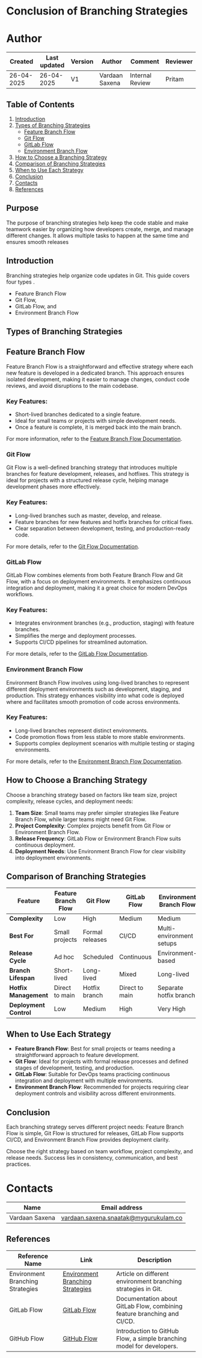 
# Conclusion of Branching Strategies

# **Author**


| Created     | Last updated | Version | Author         | Comment | Reviewer |
|-------------|-----------|---------|----------------|---------|----------|
| 26-04-2025  | 26-04-2025 | V1  | Vardaan Saxena |     Internal Review    | Pritam    |


## Table of Contents

1. [Introduction](#introduction)
2. [Types of Branching Strategies](#types-of-branching-strategies)
   - [Feature Branch Flow](#feature-branch-flow)
   - [Git Flow](#git-flow)
   - [GitLab Flow](#gitlab-flow)
   - [Environment Branch Flow](#environment-branch-flow)
3. [How to Choose a Branching Strategy](#how-to-choose-a-branching-strategy)
4. [Comparison of Branching Strategies](#comparison-of-branching-strategies)
5. [When to Use Each Strategy](#when-to-use-each-strategy)
6. [Conclusion](#conclusion)
7. [Contacts](#contacts)
8. [References](#references)

## Purpose

The purpose of branching strategies help keep the code stable and make teamwork easier by organizing how developers create, merge, and manage different changes. It allows multiple tasks to happen at the same time and ensures smooth releases

## Introduction

Branching strategies help organize code updates in Git. This guide covers four types .
- Feature Branch Flow
- Git Flow,
- GitLab Flow, and
- Environment Branch Flow

## Types of Branching Strategies


## Feature Branch Flow

Feature Branch Flow is a straightforward and effective strategy where each new feature is developed in a dedicated branch. This approach ensures isolated development, making it easier to manage changes, conduct code reviews, and avoid disruptions to the main codebase.

### Key Features:
- Short-lived branches dedicated to a single feature.
- Ideal for small teams or projects with simple development needs.
- Once a feature is complete, it is merged back into the main branch.

For more information, refer to the [Feature Branch Flow Documentation](https://github.com/avengers-p11/Documentation/blob/main/VCS%20Design%20%2B%20POC/Branching%20Strategy/Feature%20Branch/README.md).


### Git Flow

Git Flow is a well-defined branching strategy that introduces multiple branches for feature development, releases, and hotfixes. This strategy is ideal for projects with a structured release cycle, helping manage development phases more effectively.

### Key Features:
- Long-lived branches such as master, develop, and release.
- Feature branches for new features and hotfix branches for critical fixes.
- Clear separation between development, testing, and production-ready code.

For more details, refer to the [Git Flow Documentation](https://github.com/avengers-p11/Documentation/tree/main/VCS%20Design%20%2B%20POC/Branching%20Strategy/Git%20Flow).

### GitLab Flow

GitLab Flow combines elements from both Feature Branch Flow and Git Flow, with a focus on deployment environments. It emphasizes continuous integration and deployment, making it a great choice for modern DevOps workflows.

### Key Features:
- Integrates environment branches (e.g., production, staging) with feature branches.
- Simplifies the merge and deployment processes.
- Supports CI/CD pipelines for streamlined automation.

For more details, refer to the [GitLab Flow Documentation](https://github.com/avengers-p11/Documentation/tree/main/VCS%20Design%20%2B%20POC/Branching%20Strategy/GitLab%20flow).


### Environment Branch Flow

Environment Branch Flow involves using long-lived branches to represent different deployment environments such as development, staging, and production. This strategy enhances visibility into what code is deployed where and facilitates smooth promotion of code across environments.

### Key Features:
- Long-lived branches represent distinct environments.
- Code promotion flows from less stable to more stable environments.
- Supports complex deployment scenarios with multiple testing or staging environments.

For more details, refer to the [Environment Branch Flow Documentation](https://github.com/avengers-p11/Documentation/tree/main/VCS%20Design%20%2B%20POC/Branching%20Strategy/Env%20branch%20flow).



## How to Choose a Branching Strategy

Choose a branching strategy based on factors like team size, project complexity, release cycles, and deployment needs:

1. **Team Size**: Small teams may prefer simpler strategies like Feature Branch Flow, while larger teams might need Git Flow.
2. **Project Complexity**: Complex projects benefit from Git Flow or Environment Branch Flow.
3. **Release Frequency**: GitLab Flow or Environment Branch Flow suits continuous deployment.
4. **Deployment Needs**: Use Environment Branch Flow for clear visibility into deployment environments.


## Comparison of Branching Strategies

| Feature                     | Feature Branch Flow | Git Flow      | GitLab Flow      | Environment Branch Flow |
|-----------------------------|---------------------|---------------|------------------|-------------------------|
| **Complexity**              | Low                 | High          | Medium           | Medium                  |
| **Best For**                | Small projects      | Formal releases | CI/CD           | Multi-environment setups |
| **Release Cycle**           | Ad hoc              | Scheduled     | Continuous       | Environment-based       |
| **Branch Lifespan**         | Short-lived         | Long-lived    | Mixed            | Long-lived              |
| **Hotfix Management**       | Direct to main      | Hotfix branch | Direct to main   | Separate hotfix branch  |
| **Deployment Control**      | Low                 | Medium        | High             | Very High               |

## When to Use Each Strategy

- **Feature Branch Flow**: Best for small projects or teams needing a straightforward approach to feature development.
- **Git Flow**: Ideal for projects with formal release processes and defined stages of development, testing, and production.
- **GitLab Flow**: Suitable for DevOps teams practicing continuous integration and deployment with multiple environments.
- **Environment Branch Flow**: Recommended for projects requiring clear deployment controls and visibility across different environments.

## Conclusion

Each branching strategy serves different project needs: Feature Branch Flow is simple, Git Flow is structured for releases, GitLab Flow supports CI/CD, and Environment Branch Flow provides deployment clarity.

Choose the right strategy based on team workflow, project complexity, and release needs. Success lies in consistency, communication, and best practices.

#  **Contacts**


| **Name**    | **Email address**         |
|-------------|---------------------------|
| Vardaan Saxena | vardaan.saxena.snaatak@mygurukulam.co    |


## References

| Reference Name                  | Link                                                                                     | Description                                                           |
|----------------------------------|------------------------------------------------------------------------------------------|-----------------------------------------------------------------------|
| Environment Branching Strategies | [Environment Branching Strategies](https://medium.com/@patrickporto/4-branching-workflows-for-git-30d0aaee7bf) | Article on different environment branching strategies in Git.        |
| GitLab Flow                      | [GitLab Flow](https://docs.gitlab.com/ee/topics/gitlab_flow.html)                        | Documentation about GitLab Flow, combining feature branching and CI/CD.|
| GitHub Flow                      | [GitHub Flow](https://guides.github.com/introduction/flow/)                              | Introduction to GitHub Flow, a simple branching model for developers. |
